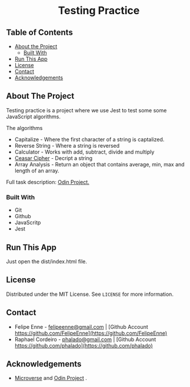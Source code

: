 <br>
<h1 align="center">Testing Practice</h1>


<!-- TABLE OF CONTENTS -->


## Table of Contents

* [About the Project](#about-the-project)
  * [Built With](#built-with)
* [Run This App](#run-this-app)
* [License](#license)
* [Contact](#contact)
* [Acknowledgements](#acknowledgements)


<!-- ABOUT THE PROJECT -->
## About The Project

Testing practice is a project where we use Jest to test some some JavaScript algorithms.

The algorithms

* Capitalize - Where the first character of a string is captalized.
* Reverse String - Where a string is reversed 
* Calculator - Works with add, subtract, divide and multiply
* [Ceasar Cipher](http://practicalcryptography.com/ciphers/caesar-cipher/) - Decript a string
* Array Analysis - Return an object that contains average, min, max and length of an array.


Full task description: <a href="https://www.theodinproject.com/courses/javascript/lessons/testing-practice"> Odin Project.</a>


### Built With 

* Git
* Github
* JavaScritp
* Jest


## Run This App

<p>Just open the dist/index.html file.</p>


## License

Distributed under the MIT License. See `LICENSE` for more information.

<!-- CONTACT -->
## Contact
* Felipe Enne - felipeenne@gmail.com | [Github Account https://github.com/FelipeEnne](https://github.com/FelipeEnne)
* Raphael Cordeiro - phalado@gmail.com | [Github Account https://github.com/phalado](https://github.com/phalado)

<!-- ACKNOWLEDGEMENTS -->
## Acknowledgements

* <a href="https://www.microverse.org/"> Microverse</a>  and <a href="https://www.theodinproject.com/"> Odin Project</a> .